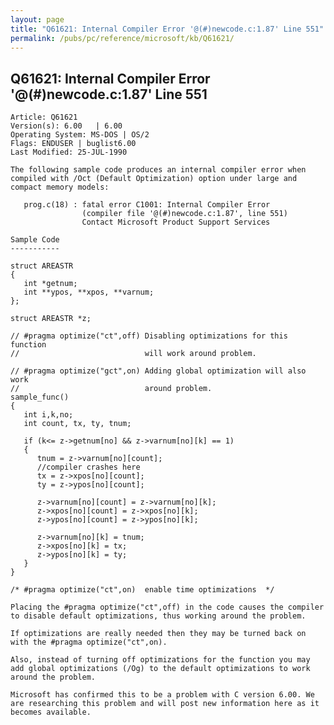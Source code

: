 ```yaml
---
layout: page
title: "Q61621: Internal Compiler Error '@(#)newcode.c:1.87' Line 551"
permalink: /pubs/pc/reference/microsoft/kb/Q61621/
---
```


## Q61621: Internal Compiler Error '@(#)newcode.c:1.87' Line 551

	Article: Q61621
	Version(s): 6.00   | 6.00
	Operating System: MS-DOS | OS/2
	Flags: ENDUSER | buglist6.00
	Last Modified: 25-JUL-1990
	
	The following sample code produces an internal compiler error when
	compiled with /Oct (Default Optimization) option under large and
	compact memory models:
	
	   prog.c(18) : fatal error C1001: Internal Compiler Error
	                (compiler file '@(#)newcode.c:1.87', line 551)
	                Contact Microsoft Product Support Services
	
	Sample Code
	-----------
	
	struct AREASTR
	{
	   int *getnum;
	   int **ypos, **xpos, **varnum;
	};
	
	struct AREASTR *z;
	
	// #pragma optimize("ct",off) Disabling optimizations for this function
	//                            will work around problem.
	
	// #pragma optimize("gct",on) Adding global optimization will also work
	//                            around problem.
	sample_func()
	{
	   int i,k,no;
	   int count, tx, ty, tnum;
	
	   if (k<= z->getnum[no] && z->varnum[no][k] == 1)
	   {
	      tnum = z->varnum[no][count];
	      //compiler crashes here
	      tx = z->xpos[no][count];
	      ty = z->ypos[no][count];
	
	      z->varnum[no][count] = z->varnum[no][k];
	      z->xpos[no][count] = z->xpos[no][k];
	      z->ypos[no][count] = z->ypos[no][k];
	
	      z->varnum[no][k] = tnum;
	      z->xpos[no][k] = tx;
	      z->ypos[no][k] = ty;
	   }
	}
	
	/* #pragma optimize("ct",on)  enable time optimizations  */
	
	Placing the #pragma optimize("ct",off) in the code causes the compiler
	to disable default optimizations, thus working around the problem.
	
	If optimizations are really needed then they may be turned back on
	with the #pragma optimize("ct",on).
	
	Also, instead of turning off optimizations for the function you may
	add global optimizations (/Og) to the default optimizations to work
	around the problem.
	
	Microsoft has confirmed this to be a problem with C version 6.00. We
	are researching this problem and will post new information here as it
	becomes available.
